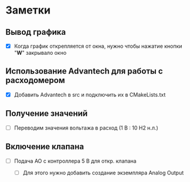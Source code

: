# Заметки

## Вывод графика
- [x] Когда график открепляется от окна, нужно чтобы нажатие кнопки "**W**" закрывало окно

## Использование Advantech для работы с расходомером
- [x] Добавить Advantech в src и подключить их в CMakeLists.txt

## Получение значений
- [ ] Переводим значения вольтажа в расход (1 В : 10 H2 н.л.)

## Включение клапана
- [ ] Подача AO с контроллера 5 В для откр. клапана
    - [ ] Для этого нужно добавить создание экземпляра Analog Output
    